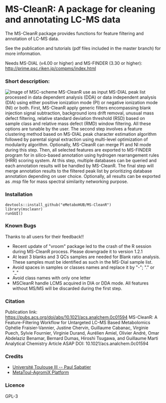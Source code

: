 # MS-CleanR: A package for cleaning and annotating LC-MS data

The MS-CleanR package provides functions for feature filtering and annotation of LC-MS data.

See the publication and tutorials (pdf files included in the master branch) for more information.

Needs MS-DIAL (v4.00 or higher) and MS-FINDER (3.30 or higher): http://prime.psc.riken.jp/compms/index.html

### Short description:
![Image of MSC-scheme](https://github.com/eMetaboHUB/MS-CleanR/blob/master/MSC-scheme.png)
MS-CleanR use as input MS-DIAL peak list processed in data dependent analysis (DDA) or data independent analysis (DIA) using either positive ionization mode (PI) or negative ionization mode (NI) or both. First, MS-CleanR apply generic filters encompassing blank injection signal subtraction, background ions drift removal, unusual mass defect filtering, relative standard deviation threshold (RSD) based on sample class and relative mass defect (RMD) window filtering. All these options are tunable by the user. The second step involves a feature clustering method based on MS-DIAL peak character estimation algorithm followed by parental signal extraction using multi-level optimization of modularity algorithm. Optionally, MS-CleanR can merge PI and NI mode during this step. Then, all selected features are exported to MS-FINDER program for in silico-based annotation using hydrogen rearrangement rules (HRR) scoring system. At this step, multiple databases can be queried and each annotation results will be handled by MS-CleanR. The final step will merge annotation results to the filtered peak list by prioritizing database annotation depending on user choice. Optionally, all results can be exported as .msp file for mass spectral similarity networking purpose.   

### Installation
```
devtools::install_github("eMetaboHUB/MS-CleanR")
library(mscleanr)
runGUI() 
```
### Known Bugs
Thanks to all users for their feedback!!
- Recent update of "vroom" package led to the crash of the R session during MS-CleanR process. Please downgrade it to version 1.2.1
- At least 3 blanks and 3 QCs samples are needed for Blank ratio analysis. These samples must be identified as such in the MS-Dial sample list.
- Avoid spaces in samples or classes names and replace it by "-"; "." or "_"
- Avoid class names with only one letter
- MSCleanR handle LCMS acquired in DIA or DDA mode. All features without MS/MS will be discarded during the first step. 

### Citation
Publication link: https://pubs.acs.org/doi/abs/10.1021/acs.analchem.0c01594
MS-CleanR: A Feature-Filtering Workflow for Untargeted LC–MS Based Metabolomics
Ophélie Fraisier-Vannier, Justine Chervin, Guillaume Cabanac, Virginie Puech, Sylvie Fournier, Virginie Durand, Aurélien Amiel, Olivier André, Omar Abdelaziz Benamar, Bernard Dumas, Hiroshi Tsugawa, and Guillaume Marti
Analytical Chemistry Article ASAP
DOI: 10.1021/acs.analchem.0c01594


### Credits
- [Université Toulouse III -- Paul Sabatier](https://www.univ-tlse3.fr)
- [MetaToul-AgromiX Platform](https://www.lrsv.ups-tlse.fr/metatoul-en/)

### Licence
GPL-3
